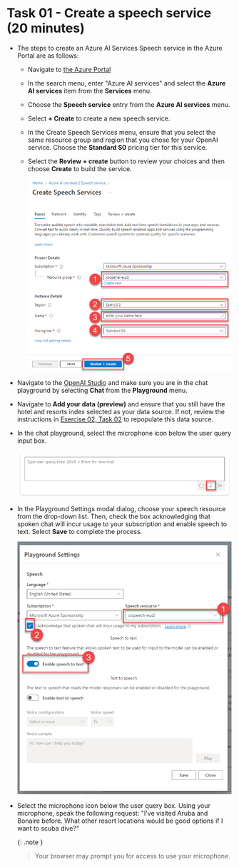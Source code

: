 # Task 01 - Create a speech service (20 minutes)

- The steps to create an Azure AI Services Speech service in the Azure Portal are as follows:
  - Navigate to [the Azure Portal](https://portal.azure.com)
  - In the search menu, enter "Azure AI services" and select the **Azure AI services** item from the **Services** menu.
  - Choose the **Speech service** entry from the **Azure AI services** menu.
  - Select **+ Create** to create a new speech service.
  - In the Create Speech Services menu, ensure that you select the same resource group and region that you chose for your OpenAI service. Choose the **Standard S0** pricing tier for this service.
  - Select the **Review + create** button to review your choices and then choose **Create** to build the service.

    ![Settings to create a Speech service](../../media/Coach/0401_SpeechService.png)

- Navigate to the [OpenAI Studio](https://oai.azure.com) and make sure you are in the chat playground by selecting **Chat** from the **Playground** menu.
- Navigate to **Add your data (preview)** and ensure that you still have the hotel and resorts index selected as your data source. If not, review the instructions in [Exercise 02, Task 02](../02_add_chat_with_data/0202.md) to repopulate this data source.
- In the chat playground, select the microphone icon below the user query input box.

    ![Select the microphone option from the chat query menu](../../media/Coach/0401_Microphone.png)

- In the Playground Settings modal dialog, choose your speech resource from the drop-down list. Then, check the box acknowledging that spoken chat will incur usage to your subscription and enable speech to text. Select **Save** to complete the process.

    ![Choose the speech resource, acknowledge usage rules, and enable speech to text in the Playground Settings](../../media/Coach/0401_PlaygroundSettings.png)

- Select the microphone icon below the user query box. Using your microphone, speak the following request: "I've visited Aruba and Bonaire before. What other resort locations would be good options if I want to scuba dive?"

    {: .note }
    > Your browser may prompt you for access to use your microphone.
